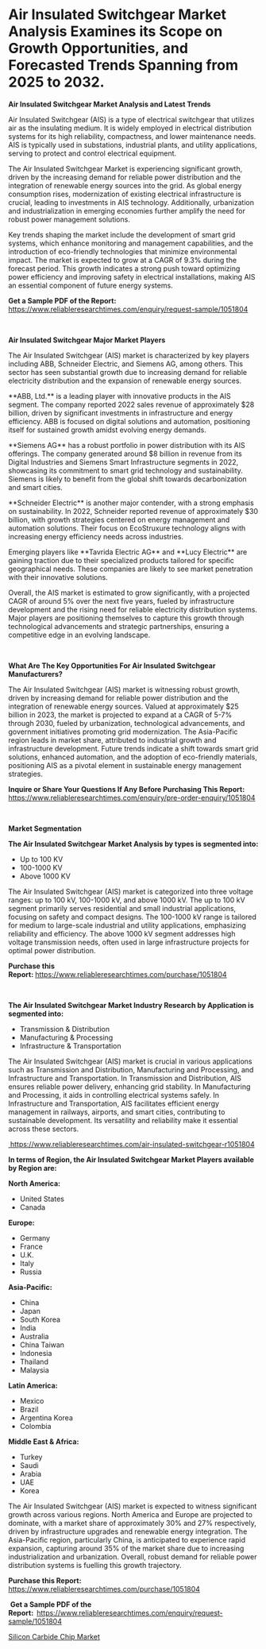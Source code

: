 <p><h1>Air Insulated Switchgear Market Analysis Examines its Scope on Growth Opportunities, and Forecasted Trends Spanning from 2025 to 2032.</h1></p><p><strong>Air Insulated Switchgear Market Analysis and Latest Trends</strong></p>
<p><p>Air Insulated Switchgear (AIS) is a type of electrical switchgear that utilizes air as the insulating medium. It is widely employed in electrical distribution systems for its high reliability, compactness, and lower maintenance needs. AIS is typically used in substations, industrial plants, and utility applications, serving to protect and control electrical equipment. </p><p>The Air Insulated Switchgear Market is experiencing significant growth, driven by the increasing demand for reliable power distribution and the integration of renewable energy sources into the grid. As global energy consumption rises, modernization of existing electrical infrastructure is crucial, leading to investments in AIS technology. Additionally, urbanization and industrialization in emerging economies further amplify the need for robust power management solutions.</p><p>Key trends shaping the market include the development of smart grid systems, which enhance monitoring and management capabilities, and the introduction of eco-friendly technologies that minimize environmental impact. The market is expected to grow at a CAGR of 9.3% during the forecast period. This growth indicates a strong push toward optimizing power efficiency and improving safety in electrical installations, making AIS an essential component of future energy systems.</p></p>
<p><strong>Get a Sample PDF of the Report:&nbsp;</strong> <a href="https://www.reliableresearchtimes.com/enquiry/request-sample/1051804?utm_campaign=3565&utm_medium=2&utm_source=Github&utm_content=ia&utm_term=06042025&utm_id=air-insulated-switchgear">https://www.reliableresearchtimes.com/enquiry/request-sample/1051804</a></p>
<p>&nbsp;</p>
<p><strong>Air Insulated Switchgear Major Market Players</strong></p>
<p><p>The Air Insulated Switchgear (AIS) market is characterized by key players including ABB, Schneider Electric, and Siemens AG, among others. This sector has seen substantial growth due to increasing demand for reliable electricity distribution and the expansion of renewable energy sources.</p><p>**ABB, Ltd.** is a leading player with innovative products in the AIS segment. The company reported 2022 sales revenue of approximately $28 billion, driven by significant investments in infrastructure and energy efficiency. ABB is focused on digital solutions and automation, positioning itself for sustained growth amidst evolving energy demands.</p><p>**Siemens AG** has a robust portfolio in power distribution with its AIS offerings. The company generated around $8 billion in revenue from its Digital Industries and Siemens Smart Infrastructure segments in 2022, showcasing its commitment to smart grid technology and sustainability. Siemens is likely to benefit from the global shift towards decarbonization and smart cities.</p><p>**Schneider Electric** is another major contender, with a strong emphasis on sustainability. In 2022, Schneider reported revenue of approximately $30 billion, with growth strategies centered on energy management and automation solutions. Their focus on EcoStruxure technology aligns with increasing energy efficiency needs across industries.</p><p>Emerging players like **Tavrida Electric AG** and **Lucy Electric** are gaining traction due to their specialized products tailored for specific geographical needs. These companies are likely to see market penetration with their innovative solutions.</p><p>Overall, the AIS market is estimated to grow significantly, with a projected CAGR of around 5% over the next five years, fueled by infrastructure development and the rising need for reliable electricity distribution systems. Major players are positioning themselves to capture this growth through technological advancements and strategic partnerships, ensuring a competitive edge in an evolving landscape.</p></p>
<p>&nbsp;</p>
<p><strong>What Are The Key Opportunities For Air Insulated Switchgear Manufacturers?</strong></p>
<p><p>The Air Insulated Switchgear (AIS) market is witnessing robust growth, driven by increasing demand for reliable power distribution and the integration of renewable energy sources. Valued at approximately $25 billion in 2023, the market is projected to expand at a CAGR of 5-7% through 2030, fueled by urbanization, technological advancements, and government initiatives promoting grid modernization. The Asia-Pacific region leads in market share, attributed to industrial growth and infrastructure development. Future trends indicate a shift towards smart grid solutions, enhanced automation, and the adoption of eco-friendly materials, positioning AIS as a pivotal element in sustainable energy management strategies.</p></p>
<p><strong>Inquire or Share Your Questions If Any Before Purchasing This Report:</strong> <a href="https://www.reliableresearchtimes.com/enquiry/pre-order-enquiry/1051804?utm_campaign=3565&utm_medium=2&utm_source=Github&utm_content=ia&utm_term=06042025&utm_id=air-insulated-switchgear">https://www.reliableresearchtimes.com/enquiry/pre-order-enquiry/1051804</a></p>
<p>&nbsp;</p>
<p><strong>Market Segmentation</strong></p>
<p><strong>The Air Insulated Switchgear Market Analysis by types is segmented into:</strong></p>
<p><ul><li>Up to 100 KV</li><li>100-1000 KV</li><li>Above 1000 KV</li></ul></p>
<p><p>The Air Insulated Switchgear (AIS) market is categorized into three voltage ranges: up to 100 kV, 100-1000 kV, and above 1000 kV. The up to 100 kV segment primarily serves residential and small industrial applications, focusing on safety and compact designs. The 100-1000 kV range is tailored for medium to large-scale industrial and utility applications, emphasizing reliability and efficiency. The above 1000 kV segment addresses high voltage transmission needs, often used in large infrastructure projects for optimal power distribution.</p></p>
<p><strong>Purchase this Report:&nbsp;</strong><a href="https://www.reliableresearchtimes.com/purchase/1051804?utm_campaign=3565&utm_medium=2&utm_source=Github&utm_content=ia&utm_term=06042025&utm_id=air-insulated-switchgear">https://www.reliableresearchtimes.com/purchase/1051804</a></p>
<p>&nbsp;</p>
<p><strong>The Air Insulated Switchgear Market Industry Research by Application is segmented into:</strong></p>
<p><ul><li>Transmission & Distribution</li><li>Manufacturing & Processing</li><li>Infrastructure & Transportation</li></ul></p>
<p><p>The Air Insulated Switchgear (AIS) market is crucial in various applications such as Transmission and Distribution, Manufacturing and Processing, and Infrastructure and Transportation. In Transmission and Distribution, AIS ensures reliable power delivery, enhancing grid stability. In Manufacturing and Processing, it aids in controlling electrical systems safely. In Infrastructure and Transportation, AIS facilitates efficient energy management in railways, airports, and smart cities, contributing to sustainable development. Its versatility and reliability make it essential across these sectors.</p></p>
<p><a href="https://www.reliableresearchtimes.com/air-insulated-switchgear-r1051804?utm_campaign=3565&utm_medium=2&utm_source=Github&utm_content=ia&utm_term=06042025&utm_id=air-insulated-switchgear">&nbsp;https://www.reliableresearchtimes.com/air-insulated-switchgear-r1051804</a></p>
<p><strong>In terms of Region, the Air Insulated Switchgear Market Players available by Region are:</strong></p>
<p>
    <p> <strong> North America: </strong>
        <ul>
            <li>United States</li>
            <li>Canada</li>
        </ul>
        </p> 
    <p> <strong> Europe: </strong>
        <ul>
            <li>Germany</li>
            <li>France</li>
            <li>U.K.</li>
            <li>Italy</li>
            <li>Russia</li>
        </ul>
        </p> 
    <p> <strong> Asia-Pacific: </strong>
        <ul>
            <li>China</li>
            <li>Japan</li>
            <li>South Korea</li>
            <li>India</li>
            <li>Australia</li>
            <li>China Taiwan</li>
            <li>Indonesia</li>
            <li>Thailand</li>
            <li>Malaysia</li>
        </ul>
        </p> 
    <p> <strong> Latin America: </strong>
        <ul>
            <li>Mexico</li>
            <li>Brazil</li>
            <li>Argentina Korea</li>
            <li>Colombia</li>
        </ul>
        </p> 
    <p> <strong> Middle East & Africa: </strong>
        <ul>
            <li>Turkey</li>
            <li>Saudi</li>
            <li>Arabia</li>
            <li>UAE</li>
            <li>Korea</li>
        </ul>
    </p>
    </p>
<p><p>The Air Insulated Switchgear (AIS) market is expected to witness significant growth across various regions. North America and Europe are projected to dominate, with a market share of approximately 30% and 27% respectively, driven by infrastructure upgrades and renewable energy integration. The Asia-Pacific region, particularly China, is anticipated to experience rapid expansion, capturing around 35% of the market share due to increasing industrialization and urbanization. Overall, robust demand for reliable power distribution systems is fuelling this growth trajectory.</p></p>
<p><strong>Purchase this Report: </strong><a href="https://www.reliableresearchtimes.com/purchase/1051804?utm_campaign=3565&utm_medium=2&utm_source=Github&utm_content=ia&utm_term=06042025&utm_id=air-insulated-switchgear">https://www.reliableresearchtimes.com/purchase/1051804</a></p>
<p>&nbsp;<strong>Get a Sample PDF of the Report:&nbsp;&nbsp;</strong><a href="https://www.reliableresearchtimes.com/enquiry/request-sample/1051804?utm_campaign=3565&utm_medium=2&utm_source=Github&utm_content=ia&utm_term=06042025&utm_id=air-insulated-switchgear">https://www.reliableresearchtimes.com/enquiry/request-sample/1051804</a></p>
<p><strong></strong></p>
<p><p><a href="https://github.com/vigatoimrene04/Market-Research-Report-List-1/blob/main/silicon-carbide-chip-market.md?utm_campaign=3565&utm_medium=2&utm_source=Github&utm_content=ia&utm_term=06042025&utm_id=air-insulated-switchgear">Silicon Carbide Chip Market</a></p></p>